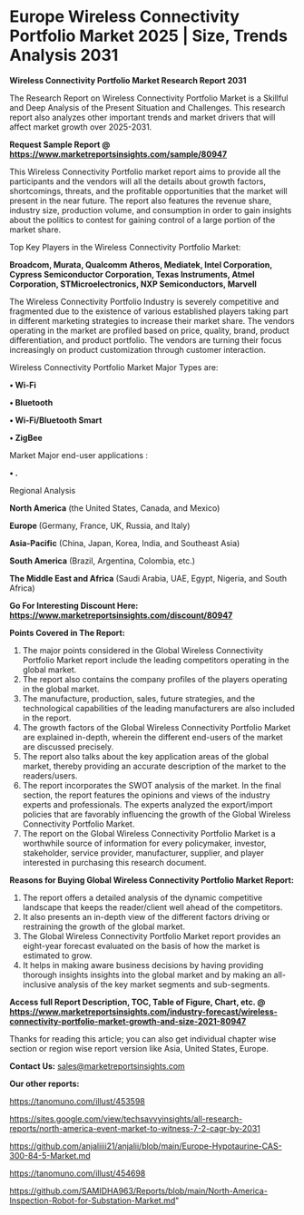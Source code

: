 # Europe Wireless Connectivity Portfolio Market 2025 | Size, Trends Analysis 2031

<strong>Wireless Connectivity Portfolio Market Research Report 2031</strong>

The Research Report on Wireless Connectivity Portfolio Market is a Skillful and Deep Analysis of the Present Situation and Challenges. This research report also analyzes other important trends and market drivers that will affect market growth over 2025-2031.

<strong>Request Sample Report @ <a href=https://www.marketreportsinsights.com/sample/80947>https://www.marketreportsinsights.com/sample/80947</a></strong>

This Wireless Connectivity Portfolio market report aims to provide all the participants and the vendors will all the details about growth factors, shortcomings, threats, and the profitable opportunities that the market will present in the near future. The report also features the revenue share, industry size, production volume, and consumption in order to gain insights about the politics to contest for gaining control of a large portion of the market share.

Top Key Players in the Wireless Connectivity Portfolio Market:

<strong>Broadcom, Murata, Qualcomm Atheros, Mediatek, Intel Corporation, Cypress Semiconductor Corporation, Texas Instruments, Atmel Corporation, STMicroelectronics, NXP Semiconductors, Marvell</strong>

The Wireless Connectivity Portfolio Industry is severely competitive and fragmented due to the existence of various established players taking part in different marketing strategies to increase their market share. The vendors operating in the market are profiled based on price, quality, brand, product differentiation, and product portfolio. The vendors are turning their focus increasingly on product customization through customer interaction.

Wireless Connectivity Portfolio Market Major Types are:

<strong>• Wi-Fi

• Bluetooth

• Wi-Fi/Bluetooth Smart

• ZigBee</strong>

Market Major end-user applications :

<strong>• .</strong>

Regional Analysis

</u><strong><b>North America</b></strong> (the United States, Canada, and Mexico)

<strong><b>Europe </b></strong>(Germany, France, UK, Russia, and Italy)

<strong><b>Asia-Pacific</b></strong> (China, Japan, Korea, India, and Southeast Asia)

<strong><b>South America</b></strong> (Brazil, Argentina, Colombia, etc.)

<strong><b>The Middle East and Africa</b></strong> (Saudi Arabia, UAE, Egypt, Nigeria, and South Africa)

<strong>Go For Interesting Discount Here: <a href=https://www.marketreportsinsights.com/discount/80947>https://www.marketreportsinsights.com/discount/80947</a></strong>

<strong>Points Covered in The Report:</strong>
<ol>
  <li>The major points considered in the Global Wireless Connectivity Portfolio Market report include the leading competitors operating in the global market.</li>
  <li>The report also contains the company profiles of the players operating in the global market.</li>
  <li>The manufacture, production, sales, future strategies, and the technological capabilities of the leading manufacturers are also included in the report.</li>
  <li>The growth factors of the Global Wireless Connectivity Portfolio Market are explained in-depth, wherein the different end-users of the market are discussed precisely.</li>
  <li>The report also talks about the key application areas of the global market, thereby providing an accurate description of the market to the readers/users.</li>
  <li>The report incorporates the SWOT analysis of the market. In the final section, the report features the opinions and views of the industry experts and professionals. The experts analyzed the export/import policies that are favorably influencing the growth of the Global Wireless Connectivity Portfolio Market.</li>
  <li>The report on the Global Wireless Connectivity Portfolio Market is a worthwhile source of information for every policymaker, investor, stakeholder, service provider, manufacturer, supplier, and player interested in purchasing this research document.</li>
</ol>
<strong>Reasons for Buying Global Wireless Connectivity Portfolio Market Report:</strong>

<ol>
  <li>The report offers a detailed analysis of the dynamic competitive landscape that keeps the reader/client well ahead of the competitors.</li>
  <li>It also presents an in-depth view of the different factors driving or restraining the growth of the global market.</li>
  <li>The Global Wireless Connectivity Portfolio Market report provides an eight-year forecast evaluated on the basis of how the market is estimated to grow.</li>
  <li>It helps in making aware business decisions by having providing thorough insights insights into the global market and by making an all-inclusive analysis of the key market segments and sub-segments.</li>
</ol>
<strong>Access full Report Description, TOC, Table of Figure, Chart, etc. @ <a href=https://www.marketreportsinsights.com/industry-forecast/wireless-connectivity-portfolio-market-growth-and-size-2021-80947>https://www.marketreportsinsights.com/industry-forecast/wireless-connectivity-portfolio-market-growth-and-size-2021-80947</a></strong>


Thanks for reading this article; you can also get individual chapter wise section or region wise report version like Asia, United States, Europe.

<strong>Contact Us:</strong>
sales@marketreportsinsights.com

<strong>Our other reports:</strong>

<a href=https://tanomuno.com/illust/453598>https://tanomuno.com/illust/453598</a>

<a href=https://sites.google.com/view/techsavvyinsights/all-research-reports/north-america-event-market-to-witness-7-2-cagr-by-2031>https://sites.google.com/view/techsavvyinsights/all-research-reports/north-america-event-market-to-witness-7-2-cagr-by-2031</a>

<a href=https://github.com/anjaliiii21/anjalii/blob/main/Europe-Hypotaurine-CAS-300-84-5-Market.md>https://github.com/anjaliiii21/anjalii/blob/main/Europe-Hypotaurine-CAS-300-84-5-Market.md</a>

<a href=https://tanomuno.com/illust/454698>https://tanomuno.com/illust/454698</a>

<a href=https://github.com/SAMIDHA963/Reports/blob/main/North-America-Inspection-Robot-for-Substation-Market.md>https://github.com/SAMIDHA963/Reports/blob/main/North-America-Inspection-Robot-for-Substation-Market.md</a>"
